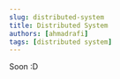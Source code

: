 ```yaml
---
slug: distributed-system
title: Distributed System 
authors: [ahmadrafi]
tags: [distributed system]
---
```


Soon :D
